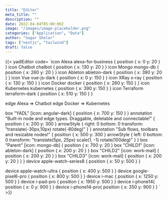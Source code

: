```yaml
---
title: "Editor"
meta_title: ""
description: ""
date: 2022-04-04T05:00:00Z
image: "/images/image-placeholder.png"
categories: ["Application", "Data"]
author: "Sagar Shelar"
tags: ["nextjs", "tailwind"]
draft: false
---
```


{{< yadlEditor code=
`icon Alexa alexa-for-business { position { x: 0 y: 20 } }
icon Chatbot chatbot { position { x: 130 y: 20 } }
icon Mongo mongo-db { position { x: 260 y: 20 } }
icon Ableton ableton-dark { position { x: 390 y: 20 } }
icon Vue vue-js-dark { position { x: 0 y: 150 } }
icon XRay x-ray { position { x: 130 y: 150 } }
icon Docker docker { position { x: 260 y: 150 } }
icon Kubernetes kubernetes { position { x: 390 y: 150 } }
icon Terraform terraform-dark { position { x: 510 y: 150 } }

edge Alexa => Chatbot
edge Docker => Kubernetes

box "YADL" [icon: angular-dark] {
    position {
        x: 700 y: 150
    }
}
annotation "Built-in node and edge types. Draggable, deletable and connectable!" {
    position {
        x: 200 y: 300
    }
    arrowStyle {
        right: 0
        bottom: 0
        transform: "translate(-30px,10px) rotate(-80deg)"
    }
}
annotation "Sub flows, toolbars and resizable nodes!" {
    position {
        x: 500 y: 300
    }
    arrowStyle {
        left: 0
        bottom: 0
        transform: "translate(5px, 25px) scale(1, -1) rotate(100deg)"
    }
}
box "Parent" [icon: mongo-db] {
    position {
        x: 700 y: 20
    }
    box "CHILD1" [icon: ableton-dark] {
        position {
            x: 200 y: 20
        }
    }
    box "CHILD2" [icon: work-mail] {
        position {
            x: 200 y: 20
        }
    }
    box "CHILD3" [icon: work-mail] {
        position {
            x: 200 y: 20
        }
    }
}
device apple-watch-series8 {
    position {
        x: 50 y: 500
    }
}

device apple-watch-ultra {
    position {
        x: 400 y: 500
    }
}
device google-pixel6-pro {
    position {
        x: 800 y: 500
    }
}
device i-mac {
    position {
        x: 1250 y: 500
    }
}
device i-pad-pro {
    position {
        x: 1950 y: 500
    }
}
device i-phone14{
    position {
        x: 0 y: 900
    }
}
device i-phone14-pro{
    position {
        x: 350 y: 900
    }
}
` >}}
